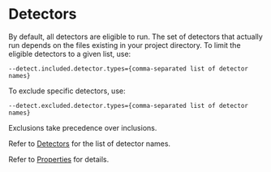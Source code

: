 # Detectors

By default, all detectors are eligible to run.  The set of detectors that actually
run depends on the files existing in your project directory.
To limit the eligible detectors to a given list, use:

````
--detect.included.detector.types={comma-separated list of detector names}
````

To exclude specific detectors, use:

````
--detect.excluded.detector.types={comma-separated list of detector names}
````

Exclusions take precedence over inclusions.

Refer to [Detectors](../../components/detectors.md) for the list of detector names.

Refer to [Properties](../../properties/all-properties.md) for details.
